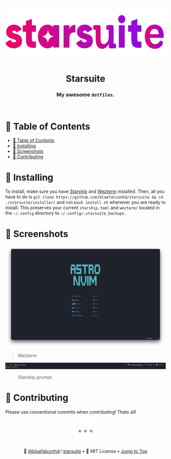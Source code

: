 <!-- Readmeify - @readmeify/docs -->

<!-- Top section -->
<p align="center">
  <img src="./assets/logo.png" height="175px">
  <br>
  <h1 align="center" >Starsuite</h1>
  <h3 align="center" >My awesome <code>dotfiles</code>.</h3>
</p>

<br>

<!-- Table of contents -->
# 🧂 Table of Contents
- [🧂 Table of Contents](#-table-of-contents)
- [📡 Installing](#-installing)
- [🌅 Screenshots](#-screenshots)
- [🚀 Contributing](#-contributing)

<!-- Main Usage -->
# 📡 Installing
To install, make sure you have [Starship](https://starship.rs) and [Wezterm](https://wezfurlong.org/wezterm/) installed. Then, all you have to do is `git clone https://github.com/bluefalconhd/starsuite && cd ./starsuite/installer/` and run `bash install.sh` whenever you are ready to install. This preserves your current `starship.toml` and `wezterm/` located in the `~/.config` directory to `~/.config/.starsuite_backups`.

# 🌅 Screenshots
![Wezterm.png](./assets/wezterm.png)
> Wezterm

![Promt.png](assets/prompt.png)
> Starship prompt.

# 🚀 Contributing
Please use conventional commits when contributing! Thats all!




<!-- Footer  -->
<p align="center" ><img src="./assets/seperator.png" height="75px"></p>

<p align="center">
  <span>
    👼
    <a href="https://github.com/bluefalconhd">@bluefalconhd</a>
  </span>
  ⁄
  <span>
    <a href="https://github.com/bluefalconhd/starsuite">starsuite</a>
  </span>
  •
  <span>👮 MIT License</span>
  •
  <span><a href="#-table-of-contents">Jump to Top</a></span>
</p>